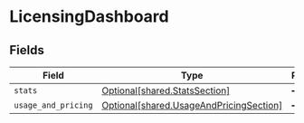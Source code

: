# LicensingDashboard


## Fields

| Field                                                                                        | Type                                                                                         | Required                                                                                     | Description                                                                                  |
| -------------------------------------------------------------------------------------------- | -------------------------------------------------------------------------------------------- | -------------------------------------------------------------------------------------------- | -------------------------------------------------------------------------------------------- |
| `stats`                                                                                      | [Optional[shared.StatsSection]](undefined/models/shared/statssection.md)                     | :heavy_minus_sign:                                                                           | N/A                                                                                          |
| `usage_and_pricing`                                                                          | [Optional[shared.UsageAndPricingSection]](undefined/models/shared/usageandpricingsection.md) | :heavy_minus_sign:                                                                           | N/A                                                                                          |